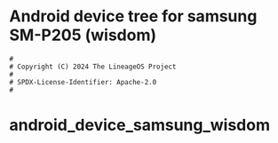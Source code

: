 # Android device tree for samsung SM-P205 (wisdom)

```
#
# Copyright (C) 2024 The LineageOS Project
#
# SPDX-License-Identifier: Apache-2.0
#
```
# android_device_samsung_wisdom

